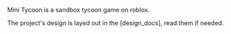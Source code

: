 Mini Tycoon is a sandbox tycoon game on roblox.

The project's design is layed out in the [design_docs], read them if needed.
